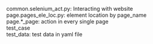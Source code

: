 common.selenium_act.py: Interacting with website  
page.pages_ele_loc.py: element location by page_name  
page.*_page: action in every single page  
test_case  
test_data: test data in yaml file  
